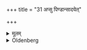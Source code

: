 +++
title = "31 अप्सु पिण्डान्सादयेत्"

+++

<details><summary>मूलम्</summary>

अप्सु पिण्डान्सा-दयेत् ३१
</details>

<details><summary>Oldenberg</summary>

31. The Piṇḍas he should throw into water,
</details>
